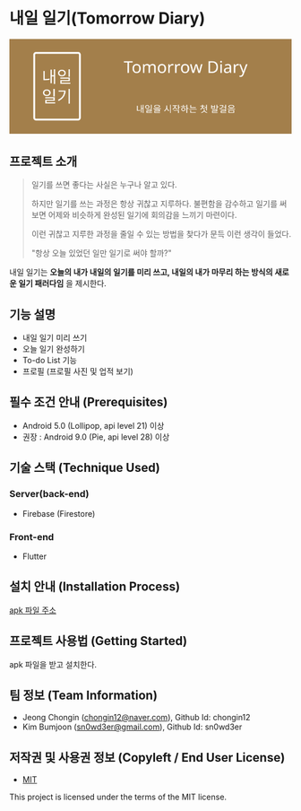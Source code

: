 
# 내일 일기(Tomorrow Diary)
![Logo](https://github.com/oddugi-can-do/app_TomorrowDiary_TomorrowDiary/blob/dev/Tomorrow_Diary_Banner.png)


## 프로젝트 소개
>일기를 쓰면 좋다는 사실은 누구나 알고 있다. 
>
>하지만 일기를 쓰는 과정은 항상 귀찮고 지루하다. 불편함을 감수하고 일기를 써보면 어제와 비슷하게 완성된 일기에 회의감을 느끼기 마련이다. 
>
>이런 귀찮고 지루한 과정을 줄일 수 있는 방법을 찾다가 문득 이런 생각이 들었다.
>
> "항상 오늘 있었던 일만 일기로 써야 할까?"

내일 일기는 **오늘의 내가 내일의 일기를 미리 쓰고, 내일의 내가 마무리 하는 방식의 새로운 일기 패러다임** 을 제시한다.


## 기능 설명
 - 내일 일기 미리 쓰기
 - 오늘 일기 완성하기
 - To-do List 기능
 - 프로필 (프로필 사진 및 업적 보기)

## 필수 조건 안내 (Prerequisites)
* Android 5.0 (Lollipop, api level 21) 이상
* 권장 : Android 9.0 (Pie, api level 28) 이상

## 기술 스택 (Technique Used) 
### Server(back-end)
 -  Firebase (Firestore)
 
### Front-end
 -  Flutter

## 설치 안내 (Installation Process)
[apk 파일 주소](https://github.com/chongin12)

## 프로젝트 사용법 (Getting Started)
apk 파일을 받고 설치한다.
 
## 팀 정보 (Team Information)
- Jeong Chongin (chongin12@naver.com), Github Id: chongin12
- Kim Bumjoon (sn0wd3er@gmail.com), Github Id: sn0wd3er

## 저작권 및 사용권 정보 (Copyleft / End User License)
 * [MIT](https://github.com/osamhack2021/app_TomorrowDiary_TomorrowDiary/blob/dev/LICENSE)

This project is licensed under the terms of the MIT license.

